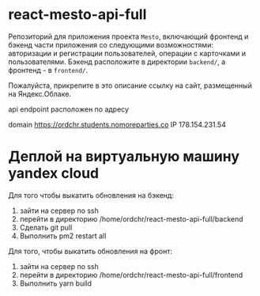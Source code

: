 # react-mesto-api-full
Репозиторий для приложения проекта `Mesto`, включающий фронтенд и бэкенд части приложения со следующими возможностями: авторизации и регистрации пользователей, операции с карточками и пользователями. Бэкенд расположите в директории `backend/`, а фронтенд - в `frontend/`. 
  
Пожалуйста, прикрепите в это описание ссылку на сайт, размещенный на Яндекс.Облаке.

api endpoint расположен по адресу 

domain https://ordchr.students.nomoreparties.co
IP 178.154.231.54

# Деплой на виртуальную машину yandex cloud

Для того чтобы выкатить обновления на бэкенд:
1. зайти на сервер по ssh
2. перейти в директорию /home/ordchr/react-mesto-api-full/backend
3. Сделать git pull
4. Выполнить pm2 restart all

Для того, чтобы выкатить обновления на фронт:
1. зайти на сервер по ssh
2. перейти в директорию /home/ordchr/react-mesto-api-full/frontend
3. Выполнить yarn build

